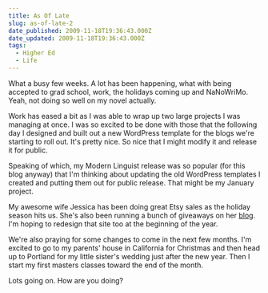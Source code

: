 ```yaml
---
title: As Of Late
slug: as-of-late-2
date_published: 2009-11-18T19:36:43.000Z
date_updated: 2009-11-18T19:36:43.000Z
tags:
  - Higher Ed
  - Life
---
```


What a busy few weeks. A lot has been happening, what with being accepted to grad school, work, the holidays coming up and NaNoWriMo. Yeah, not doing so well on my novel actually.

Work has eased a bit as I was able to wrap up two large projects I was managing at once. I was so excited to be done with those that the following day I designed and built out a new WordPress template for the blogs we're starting to roll out. It's pretty nice. So nice that I might modify it and release it for public.

Speaking of which, my Modern Linguist release was so popular (for this blog anyway) that I'm thinking about updating the old WordPress templates I created and putting them out for public release. That might be my January project.

My awesome wife Jessica has been doing great Etsy sales as the holiday season hits us. She's also been running a bunch of giveaways on her [blog](http://waysideviolet.com). I'm hoping to redesign that site too at the beginning of the year.

We're also praying for some changes to come in the next few months. I'm excited to go to my parents' house in California for Christmas and then head up to Portland for my little sister's wedding just after the new year. Then I start my first masters classes toward the end of the month.

Lots going on. How are you doing?
